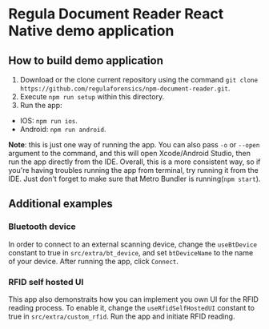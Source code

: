 # Regula Document Reader React Native demo application

## How to build demo application
1. Download or the clone current repository using the command `git clone https://github.com/regulaforensics/npm-document-reader.git`.
2. Execute `npm run setup` within this directory.
3. Run the app: 
  * IOS: `npm run ios`.
  * Android: `npm run android`.

**Note**: this is just one way of running the app. You can also pass `-o` or `--open` argument to the command, and this will open Xcode/Android Studio, then run the app directly from the IDE. Overall, this is a more consistent way, so if you're having troubles running the app from terminal, try running it from the IDE. Just don't forget to make sure that Metro Bundler is running(`npm start`).

## Additional examples

### Bluetooth device

In order to connect to an external scanning device, change the `useBtDevice` constant to true in `src/extra/bt_device`, and set `btDeviceName` to the name of your device. After running the app, click `Connect`.

### RFID self hosted UI

This app also demonstraits how you can implement you own UI for the RFID reading process. To enable it, change the `useRfidSelfHostedUI` constant to true in `src/extra/custom_rfid`. Run the app and initiate RFID reading.
